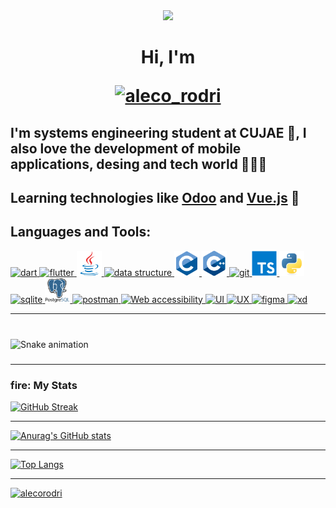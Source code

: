  <div id="header" align="center">

  <img src="https://media.giphy.com/media/M9gbBd9nbDrOTu1Mqx/giphy.gif" width="100"/>
  
</div>

<h1 align="center">
 Hi, I'm
 <p align=""> <a href="https://twitter.com/aleco_rodri" target="blank"><img src="https://img.shields.io/twitter/follow/aleco_rodri?logo=twitter&style=for-the-badge" alt="aleco_rodri" /></a> </p>

</h1>

## I'm systems engineering student at CUJAE 💚, I also love the development of mobile applications, desing and tech world 👨🏻‍💻

## Learning technologies like [Odoo](https://www.odoo.com/es_ES)  and [Vue.js](https://vuejs.org) 🌱

<h2 align="left">Languages and Tools:</h2>

<p>
<a href="https://dart.dev" target="_blank" rel="noreferrer"> <img src="https://www.vectorlogo.zone/logos/dartlang/dartlang-icon.svg" alt="dart" width="40" height="40"/> </a>
<a href="https://flutter.dev" target="_blank" rel="noreferrer"> <img src="https://www.vectorlogo.zone/logos/flutterio/flutterio-icon.svg" alt="flutter" width="40" height="40"/> </a>
<a href="https://www.java.com" target="_blank" rel="noreferrer"> <img src="https://raw.githubusercontent.com/devicons/devicon/master/icons/java/java-original.svg" alt="java" width="40" height="40"/> </a>
<a href="https://docs.oracle.com/javase/tutorial/collections/intro/index.html" target="_blank" rel="noreferrer"> <img src="https://camo.githubusercontent.com/0e3aff4af54e514f06cfddb7ca48f8cb6565bb3d16453d73ff3fc20f502aa30d/68747470733a2f2f6c68332e676f6f676c6575736572636f6e74656e742e636f6d2f61345872632d386f514c7530356d4f724e507576415f6f326e5a4549456e4f6f54483477423931536c775f6843767549755f516769343430624b396d43386d6c2d4b413d77333030" alt="data structure" width="40" height="40"/> </a>
<a href="https://www.cprogramming.com/" target="_blank" rel="noreferrer"> <img src="https://raw.githubusercontent.com/devicons/devicon/master/icons/c/c-original.svg" alt="c" width="40" height="40"/> </a> <a href="https://www.w3schools.com/cpp/" target="_blank" rel="noreferrer"> <img src="https://raw.githubusercontent.com/devicons/devicon/master/icons/cplusplus/cplusplus-original.svg" alt="cplusplus" width="40" height="40"/> </a><a href="https://git-scm.com/" target="_blank" rel="noreferrer"> <img src="https://www.vectorlogo.zone/logos/git-scm/git-scm-icon.svg" alt="git" width="40" height="40"/> </a>
<a href="https://codigofacilito.com/certificates/57813" target="_blank" rel="noreferrer"> <img src="https://raw.githubusercontent.com/devicons/devicon/master/icons/typescript/typescript-original.svg" alt="typescript" width="40" height="40"/> </a> <a href="https://www.python.org" target="_blank" rel="noreferrer"> <img src="https://raw.githubusercontent.com/devicons/devicon/master/icons/python/python-original.svg" alt="python" width="40" height="40"/></a> <a href="https://www.sqlite.org/" target="_blank" rel="noreferrer"> <img src="https://www.vectorlogo.zone/logos/sqlite/sqlite-icon.svg" alt="sqlite" width="40" height="40"/> </a>
 <a href="https://www.postgresql.org" target="_blank" rel="noreferrer"> <img src="https://raw.githubusercontent.com/devicons/devicon/master/icons/postgresql/postgresql-original-wordmark.svg" alt="postgresql" width="40" height="40"/> </a>
 <a href="https://postman.com" target="_blank" rel="noreferrer"> <img src="https://www.vectorlogo.zone/logos/getpostman/getpostman-icon.svg" alt="postman" width="40" height="40"/> </a>
<a href="https://codigofacilito.com/certificates/43212.pdf" target="_blank" rel="noreferrer"> <img src="https://upload.wikimedia.org/wikipedia/commons/0/0f/Accessibility.svg" alt="Web accessibility" width="40" height="40"/> </a>
<a href="https://codigofacilito.com/certificates/57273" target="_blank" rel="noreferrer"> <img src="https://2821714.s21i.faiusr.com/4/2/ABUIABAEGAAgnvul6AUo1NKXogcwgAQ4gAQ.png" alt="UI" width="40" height="40"/> </a>
<a href="https://codigofacilito.com/certificates/57086" target="_blank" rel="noreferrer"> <img src="https://th.bing.com/th/id/R.78add83ccd0d77a4df25ed74abaa5dba?rik=F5%2fYtbACrcq34w&pid=ImgRaw&r=0" alt="UX" width="40" height="40"/> </a>
<a href="https://www.figma.com/" target="_blank" rel="noreferrer"> <img src="https://www.vectorlogo.zone/logos/figma/figma-icon.svg" alt="figma" width="40" height="40"/> </a>
<a href="https://www.adobe.com/products/xd.html" target="_blank" rel="noreferrer"> <img src="https://cdn.worldvectorlogo.com/logos/adobe-xd.svg" alt="xd" width="40" height="40"/> </a>
</p>

---

###

<br clear="both">

<img src="https://github.com/alecorodri/alecorodri/blob/output/snake.svg" alt="Snake animation" />

###

---

### fire: My Stats

[![GitHub Streak](https://github-readme-streak-stats.herokuapp.com/?user=alecorodri&theme=tokyonight)](https://git.io/streak-stats)

---
[![Anurag's GitHub stats](https://github-readme-stats.vercel.app/api?username=alecorodri&show_icons=true&theme=tokyonight)](https://github.com/anuraghazra/github-readme-stats)

---
[![Top Langs](https://github-readme-stats.vercel.app/api/top-langs/?username=alecorodri&layout=compact&theme=tokyonight)](https://github.com/anuraghazra/github-readme-stats)

---
<p align="left"> <a href="https://github.com/ryo-ma/github-profile-trophy"><img src="https://github-profile-trophy.vercel.app/?username=alecorodri&theme=onedark" alt="alecorodri" /></a> </p>
